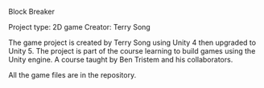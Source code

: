 Block Breaker

Project type:  2D game
Creator:  Terry Song

The game project is created by Terry Song using Unity 4 then upgraded to Unity 5.  The project is part of the course learning to build games using the Unity engine.  A course taught by Ben Tristem and his collaborators.

All the game files are in the repository.

